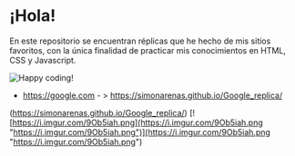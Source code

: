 # ¡Hola!

En este repositorio se encuentran réplicas que he hecho de mis sitios favoritos, con la única finalidad de practicar mis conocimientos en HTML, CSS y Javascript.

![Happy coding!](https://media3.giphy.com/media/eCqFYAVjjDksg/giphy.gif?cid=790b7611eeeb31996439128c0f30b83250f2dc310ae5f5cb&rid=giphy.gif)

-  https://google.com - > https://simonarenas.github.io/Google_replica/

(https://simonarenas.github.io/Google_replica/)
[![https://i.imgur.com/9Ob5iah.png](https://i.imgur.com/9Ob5iah.png "https://i.imgur.com/9Ob5iah.png")](https://i.imgur.com/9Ob5iah.png "https://i.imgur.com/9Ob5iah.png")
